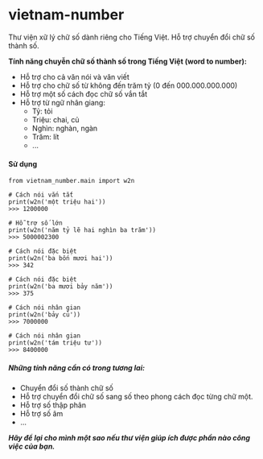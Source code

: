 # vietnam-number
Thư viện xữ lý chữ số dành riêng cho Tiếng Việt. Hỗ trợ chuyển đổi chữ số thành số.

**Tính năng chuyễn chữ số thành số trong Tiếng Việt (word to number):**
- Hỗ trợ cho cả văn nói và văn viết
- Hỗ trợ cho chữ số từ không đến trăm tỷ (0 đến 000.000.000.000)
- Hỗ trợ một số cách đọc chữ số vắn tắt
- Hỗ trợ từ ngữ nhân giang:
    * Tỷ: tỏi
    * Triệu: chai, củ
    * Nghìn: nghàn, ngàn
    * Trăm: lít
    * ...

#### Sử dụng

```
from vietnam_number.main import w2n

# Cách nói vắn tắt
print(w2n('một triệu hai'))
>>> 1200000

# Hỗ trợ số lớn
print(w2n('năm tỷ lẽ hai nghìn ba trăm'))
>>> 5000002300

# Cách nói đặc biệt
print(w2n('ba bốn mươi hai'))
>>> 342

# Cách nói đặc biệt
print(w2n('ba mươi bảy năm'))
>>> 375

# Cách nói nhân gian
print(w2n('bảy củ'))
>>> 7000000

# Cách nói nhân gian
print(w2n('tám triệu tư'))
>>> 8400000

```

##### Những tính năng cần có trong tương lai:

- Chuyển đổi số thành chữ số
- Hỗ trợ chuyển đổi chữ số sang số theo phong cách đọc từng chữ một.
- Hỗ trợ số thập phân
- Hỗ trợ số âm
- ...

_**Hãy để lại cho mình một sao nếu thư viện giúp ích được phần nào công việc của bạn.**_
